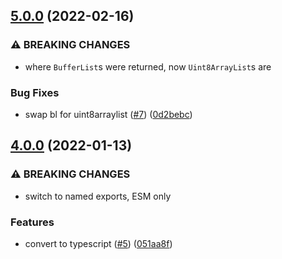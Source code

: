 ## [5.0.0](https://github.com/alanshaw/it-block/compare/v4.0.0...v5.0.0) (2022-02-16)


### ⚠ BREAKING CHANGES

* where `BufferList`s were returned, now `Uint8ArrayList`s are

### Bug Fixes

* swap bl for uint8arraylist ([#7](https://github.com/alanshaw/it-block/issues/7)) ([0d2bebc](https://github.com/alanshaw/it-block/commit/0d2bebc66197f3113ac21e4d21a22ab60e57decc))

## [4.0.0](https://github.com/alanshaw/it-block/compare/v3.0.0...v4.0.0) (2022-01-13)


### ⚠ BREAKING CHANGES

* switch to named exports, ESM only

### Features

* convert to typescript ([#5](https://github.com/alanshaw/it-block/issues/5)) ([051aa8f](https://github.com/alanshaw/it-block/commit/051aa8f3a255d3fa0d6665e803505b74aa2b2130))
